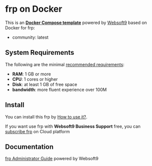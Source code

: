 # frp on Docker  

This is an **[Docker Compose template](https://github.com/Websoft9/docker-library)** powered by [Websoft9](https://www.websoft9.com) based on Docker for frp:


 - community:  latest


## System Requirements

The following are the minimal [recommended requirements](https://gofrp.org):

* **RAM**: 1 GB or more
* **CPU**: 1 cores or higher
* **Disk**: at least 1 GB of free space
* **bandwidth**: more fluent experience over 100M  

## Install

You can install this frp by [How to use it?](https://github.com/Websoft9/docker-library#how-to-use-it).   

If you want use frp with **Websoft9 Business Support** free, you can [subscribe frp](https://www.websoft9.com/apps) on Cloud platform

## Documentation

[frp Administrator Guide](https://support.websoft9.com/docs/frp) powered by Websoft9